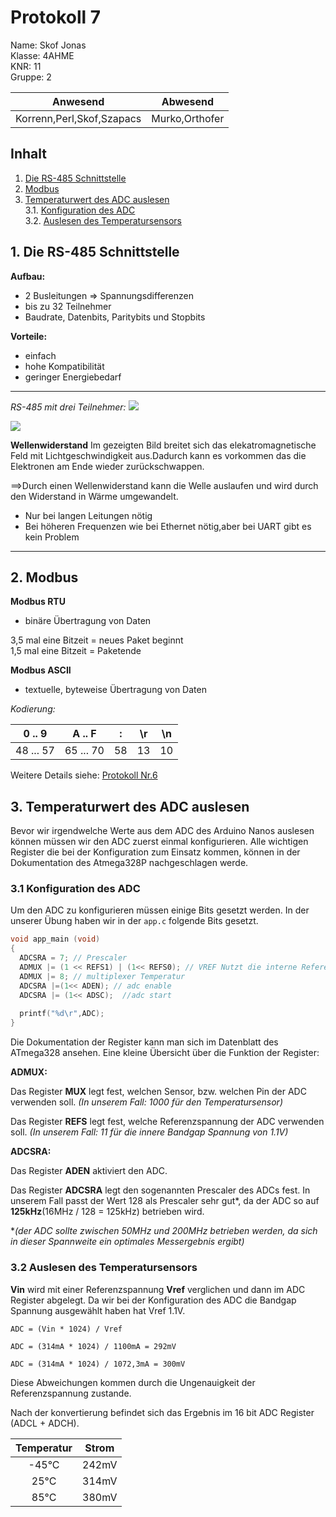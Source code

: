 # Protokoll 7 #
Name: Skof Jonas  
Klasse: 4AHME  
KNR: 11  
Gruppe: 2  


| Anwesend  | Abwesend  |
|---|---|
| Korrenn,Perl,Skof,Szapacs | Murko,Orthofer  |


## Inhalt 

1. [Die RS-485 Schnittstelle](#rs485)  
2. [Modbus](#modbus)     
3. [Temperaturwert des ADC auslesen](#temp)               
    3.1. [Konfiguration des ADC](#config)                 
    3.2. [Auslesen des Temperatursensors](#auslesen)                                                                                          

## **1.** Die RS-485 Schnittstelle <a name="rs485"> </a>

**Aufbau:**
* 2 Busleitungen => Spannungsdifferenzen
* bis zu 32 Teilnehmer
* Baudrate, Datenbits, Paritybits und Stopbits

**Vorteile:**
* einfach
* hohe Kompatibilität
* geringer Energiebedarf

___

*RS-485 mit drei Teilnehmer:*
![](https://github.com/HTLMechatronics/m15-la1-sx/blob/skojom15/RS485.svg)  


![](https://github.com/HTLMechatronics/m15-la1-sx/blob/skojom15/Wellenwiderstand.png) 

**Wellenwiderstand**
Im gezeigten Bild breitet sich das elekatromagnetische Feld mit Lichtgeschwindigkeit aus.Dadurch kann es vorkommen
das die Elektronen am Ende wieder zurückschwappen.

==>Durch einen Wellenwiderstand kann die Welle auslaufen und wird durch den Widerstand in Wärme umgewandelt.

* Nur bei langen Leitungen nötig
* Bei höheren Frequenzen wie bei Ethernet nötig,aber bei UART gibt es kein Problem

___

## **2.** Modbus <a name="modbus"> </a>
**Modbus RTU**  

* binäre Übertragung von Daten 

3,5 mal eine Bitzeit = neues Paket beginnt  
1,5 mal eine Bitzeit = Paketende  

**Modbus ASCII**  

* textuelle, byteweise Übertragung von Daten 

*Kodierung:* 

|0 .. 9|	A .. F	|:|	\r | \n |
|-------|---------|-|----|----|
| 48 ... 57	| 65 ... 70	| 58 | 13 | 10 |

Weitere Details siehe: [Protokoll Nr.6](https://github.com/HTLMechatronics/m15-la1-sx/blob/skojom15/protokoll_g2_skojom15_12.02.2019.md)


## **3.** Temperaturwert des ADC auslesen <a name="temp"> </a>

Bevor wir irgendwelche Werte aus dem ADC des Arduino Nanos auslesen
können müssen wir den ADC zuerst einmal konfigurieren. Alle wichtigen
Register die bei der Konfiguration zum Einsatz kommen, können in der
Dokumentation des Atmega328P nachgeschlagen werde.

### **3.1** Konfiguration des ADC <a name="config"> </a>

Um den ADC zu konfigurieren müssen einige Bits gesetzt werden. In der
unserer Übung haben wir in der `app.c` folgende Bits gesetzt.

```c
void app_main (void)
{
  ADCSRA = 7; // Prescaler 
  ADMUX |= (1 << REFS1) | (1<< REFS0); // VREF Nutzt die interne Referenzspannung VRef = 1.1V 
  ADMUX |= 8; // multiplexer Temperatur
  ADCSRA |=(1<< ADEN); // adc enable
  ADCSRA |= (1<< ADSC);  //adc start
  
  printf("%d\r",ADC);
}
```

Die Dokumentation der Register kann man sich im Datenblatt des ATmega328 ansehen.
Eine kleine Übersicht über die Funktion der Register:

**ADMUX:**

Das Register **MUX** legt fest, welchen Sensor, bzw. welchen Pin der ADC
verwenden soll. *(In unserem Fall: 1000 für den Temperatursensor)*

Das Register **REFS** legt fest, welche Referenzspannung der ADC
verwenden soll. *(In unserem Fall: 11 für die innere Bandgap
Spannung von 1.1V)*

**ADCSRA:**

Das Register **ADEN** aktiviert den ADC.

Das Register **ADCSRA** legt den sogenannten Prescaler des ADCs fest. In
unserem Fall passt der Wert 128 als Prescaler sehr gut*, da der ADC so
auf **125kHz**(16MHz / 128 = 125kHz) betrieben wird.

**(der ADC sollte zwischen 50MHz und 200MHz betrieben werden, da sich in
dieser Spannweite ein optimales Messergebnis ergibt)*

### **3.2** Auslesen des Temperatursensors <a name="auslesen"> </a>

**Vin** wird mit einer Referenzspannung **Vref** verglichen und dann im ADC Register abgelegt.
Da wir bei der Konfiguration des ADC die Bandgap Spannung ausgewählt haben hat Vref 1.1V.
  
`ADC = (Vin * 1024) / Vref`

`ADC = (314mA * 1024) / 1100mA = 292mV`

`ADC = (314mA * 1024) / 1072,3mA = 300mV`

Diese Abweichungen kommen durch die Ungenauigkeit der Referenzspannung zustande.

Nach der konvertierung befindet sich das Ergebnis im 16 bit ADC Register (ADCL + ADCH).

|    Temperatur   |    Strom    |
|:-----------:|:-----------:|
| -45°C | 242mV |
|25°C | 314mV |
|85°C |380mV |
